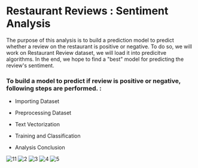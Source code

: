 # Restaurant Reviews : Sentiment Analysis
The purpose of this analysis is to build a prediction model to predict whether a review on the restaurant is positive or negative. To do so, we will work on Restaurant Review dataset, we will load it into predicitve algorithms. In the end, we hope to find a "best" model for predicting the review's sentiment.

### To build a model to predict if review is positive or negative, following steps are performed. :

  * Importing Dataset
 
  * Preprocessing Dataset
   
  * Text Vectorization
   
  * Training and Classification
  
  * Analysis Conclusion


![11](https://user-images.githubusercontent.com/108679625/201629607-89c19a5e-17fa-433f-9102-563f67a7d451.png)
![2](https://user-images.githubusercontent.com/108679625/201630500-744473f2-b0a9-4154-b0a6-7847be95e8ae.png)
![3](https://user-images.githubusercontent.com/108679625/201630929-30dda627-616b-40d9-a76a-2137459e6316.png)
![4](https://user-images.githubusercontent.com/108679625/201631257-5ee4c1f2-461b-420f-8e5e-3b9191de54fe.png)
![5](https://user-images.githubusercontent.com/108679625/201631789-bc46c196-5da8-44df-b9c9-16e1ca18f4dc.png)
